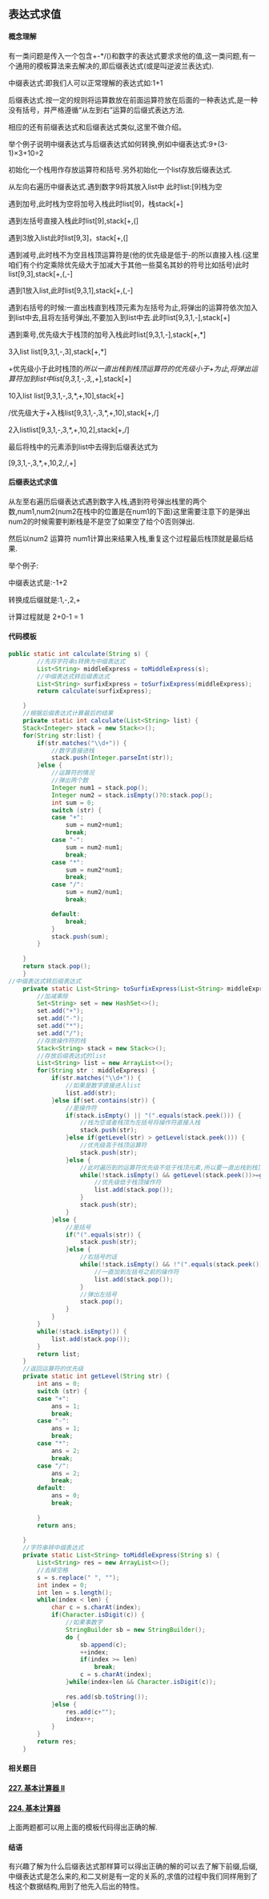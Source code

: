 ##                                       表达式求值

#### 概念理解

有一类问题是传入一个包含+-*/()和数字的表达式要求求他的值,这一类问题,有一个通用的模板算法来去解决的,即后缀表达式(或是叫逆波兰表达式).

中缀表达式:即我们人可以正常理解的表达式如:1+1

后缀表达式:按一定的规则将运算数放在前面运算符放在后面的一种表达式,是一种没有括号，并严格遵循“从左到右”运算的后缀式表达方法.

相应的还有前缀表达式和后缀表达式类似,这里不做介绍。

举个例子说明中缀表达式与后缀表达式如何转换,例如中缀表达式:9+(3-1)×3+10÷2

初始化一个栈用作存放运算符和括号.另外初始化一个list存放后缀表达式.

从左向右遍历中缀表达式.遇到数字9将其放入list中 此时list:[9]栈为空

遇到加号,此时栈为空将加号入栈此时list[9]，栈stack[+]

遇到左括号直接入栈此时list[9],stack[+,(]

遇到3放入list此时list[9,3]，stack[+,(]

遇到减号,此时栈不为空且栈顶运算符是(他的优先级是低于-的所以直接入栈.(这里咱们有个约定乘除优先级大于加减大于其他一些莫名其妙的符号比如括号)此时list[9,3],stack[+,(,-]

遇到1放入list,此时list[9,3,1],stack[+,(,-]

遇到右括号的时候:一直出栈直到栈顶元素为左括号为止,将弹出的运算符依次加入到list中去,且将左括号弹出,不要加入到list中去.此时list[9,3,1,-],stack[+]

遇到乘号,优先级大于栈顶的加号入栈此时list[9,3,1,-],stack[+,*]

3入list list[9,3,1,-,3],stack[+,*]

+优先级小于此时栈顶的*所以一直出栈到栈顶运算符的优先级小于+为止,将弹出运算符加到list中list[9,3,1,-,3,*,+],stack[+]

10入list list[9,3,1,-,3,*,+,10],stack[+]

/优先级大于+入栈list[9,3,1,-,3,*,+,10],stack[+,/]

2入listlist[9,3,1,-,3,*,+,10,2],stack[+,/] 

最后将栈中的元素添到list中去得到后缀表达式为

[9,3,1,-,3,*,+,10,2,/,+]

#### 后缀表达式求值

从左至右遍历后缀表达式遇到数字入栈,遇到符号弹出栈里的两个数,num1,num2(num2在栈中的位置是在num1的下面)这里需要注意下的是弹出num2的时候需要判断栈是不是空了如果空了给个0否则弹出.

然后以num2 运算符 num1计算出来结果入栈,重复这个过程最后栈顶就是最后结果.

举个例子:

中缀表达式是:-1+2

转换成后缀就是:1,-,2,+

计算过程就是 2+0-1 = 1

#### 代码模板

~~~java
public static int calculate(String s) {
		//先将字符串s转换为中缀表达式
		List<String> middleExpress = toMiddleExpress(s);
		//中缀表达式转后缀表达式
		List<String> surfixExpress = toSurfixExpress(middleExpress);
		return calculate(surfixExpress);

    }
	//根据后缀表达式计算最后的结果
    private static int calculate(List<String> list) {
    Stack<Integer> stack = new Stack<>();
    for(String str:list) {
    	if(str.matches("\\d+")) {
    		//数字直接进栈
    		stack.push(Integer.parseInt(str));
    	}else {
    		//运算符的情况
    		//弹出两个数
    		Integer num1 = stack.pop();
    		Integer num2 = stack.isEmpty()?0:stack.pop();
    		int sum = 0;
    		switch (str) {
			case "+":
				sum = num2+num1;
				break;
			case "-":
				sum = num2-num1;
				break;
			case "*":
				sum = num2*num1;
				break;
			case "/":
				sum = num2/num1;
				break;

			default:
				break;
			}
    		stack.push(sum);
    	}
    	
    }
    return stack.pop();
    }
//中缀表达式转后缀表达式
	private static List<String> toSurfixExpress(List<String> middleExpress) {
		//加减乘除
		Set<String> set = new HashSet<>();
		set.add("+");
		set.add("-");
		set.add("*");
		set.add("/");
		//存放操作符的栈
		Stack<String> stack = new Stack<>();
		//存放后缀表达式的list
		List<String> list = new ArrayList<>();
		for(String str : middleExpress) {
			if(str.matches("\\d+")) {
				//如果是数字直接进入list
				list.add(str);
			}else if(set.contains(str)) {
				//是操作符
				if(stack.isEmpty() || "(".equals(stack.peek())) {
					//栈为空或者栈顶为左括号将操作符直接入栈
					stack.push(str);
				}else if(getLevel(str) > getLevel(stack.peek())) {
					//优先级高于栈顶运算符
					stack.push(str);
				}else {
					//此时遍历到的运算符优先级不低于栈顶元素,所以要一直出栈到栈顶元素优先级小于当前遍历的运算符
					while(!stack.isEmpty() && getLevel(stack.peek())>=getLevel(str)) {
						//优先级低于栈顶操作符
						list.add(stack.pop());
					}
					stack.push(str);
				}
			}else {
				//是括号
				if("(".equals(str)) {
					stack.push(str);
				}else {
					//右括号的话
					while(!stack.isEmpty() && !"(".equals(stack.peek())) {
						//一直加到左括号之前的操作符
						list.add(stack.pop());
					}
					//弹出左括号
					stack.pop();
				}
			}
		}
		while(!stack.isEmpty()) {
			list.add(stack.pop());
		}
		return list;
	}
	//返回运算符的优先级
	private static int getLevel(String str) {
		int ans = 0;
		switch (str) {
		case "+":
			ans = 1;
			break;
		case "-":
			ans = 1;
			break;
		case "*":
			ans = 2;
			break;
		case "/":
			ans = 2;
			break;
		default:
			ans = 0;
			break;
			
		}
		return ans;
		
	}
	//字符串转中缀表达式
	private static List<String> toMiddleExpress(String s) {
		List<String> res = new ArrayList<>();
		//去掉空格
		s = s.replace(" ", "");
		int index = 0;
		int len = s.length();
		while(index < len) {
			char c = s.charAt(index);
			if(Character.isDigit(c)) {
				//如果事数字
				StringBuilder sb = new StringBuilder();
				do {
					sb.append(c);
					++index;
					if(index >= len)
						break;
					c = s.charAt(index); 
				}while(index<len && Character.isDigit(c));
				
				res.add(sb.toString());
			}else {
				res.add(c+"");
				index++;
			}
		}
		return res;
	}
~~~



#### 相关题目

#### [227. 基本计算器 II](https://leetcode-cn.com/problems/basic-calculator-ii/)

#### [224. 基本计算器](https://leetcode-cn.com/problems/basic-calculator/)

上面两题都可以用上面的模板代码得出正确的解.

#### 结语

有兴趣了解为什么后缀表达式那样算可以得出正确的解的可以去了解下前缀,后缀,中缀表达式是怎么来的,和二叉树是有一定的关系的,求值的过程中我们同样用到了栈这个数据结构,用到了他先入后出的特性。